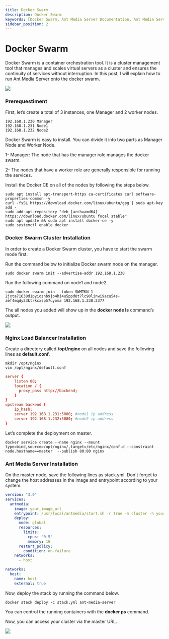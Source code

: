```yaml
---
title: Docker Swarm 
description: Docker Swarm
keywords: [Docker Swarm, Ant Media Server Documentation, Ant Media Server Tutorials]
sidebar_position: 2
---
```


# Docker Swarm

Docker Swarm is a container orchestration tool. It is a cluster management tool that manages and scales virtual servers as a cluster and ensures the continuity of services without interruption. In this post, I will explain how to run Ant Media Server onto the docker swarm.

![](@site/static/img/image-1648753338859.png)

### Prerequestiment

First, let’s create a total of 3 instances, one Manager and 2 worker nodes.

```shell
192.168.1.230 Manager
192.168.1.231 Node1
192.168.1.232 Node2
```

Docker Swarm is easy to install. You can divide it into two parts as Manager Node and Worker Node.

1- Manager: The node that has the manager role manages the docker swarm.

2- The nodes that have a worker role are generally responsible for running the services.

Install the Docker CE on all of the nodes by following the steps below.

```shell
sudo apt install apt-transport-https ca-certificates curl software-properties-common -y
curl -fsSL https://download.docker.com/linux/ubuntu/gpg | sudo apt-key add -
sudo add-apt-repository "deb [arch=amd64] https://download.docker.com/linux/ubuntu focal stable"
sudo apt update && sudo apt install docker-ce -y
sudo systemctl enable docker
``` 

### Docker Swarm Cluster Installation

In order to create a Docker Swarm cluster, you have to start the swarm mode first.

Run the command below to initialize Docker swarm node on the manager.

```shell
sudo docker swarm init --advertise-addr 192.168.1.230
```

Run the following command on node1 and node2.

```shell
sudo docker swarm join --token SWMTKN-1-2jxta71638d1pyioznb9jo4hi4u5ppd8t7lc90linwi9acu54s-aef4mqdy23ktrkcxsp57uyoma 192.168.1.230:2377
```

The all nodes you added will show up in the **docker node ls** command’s output.

![](@site/static/img/image-1648753377587.png)

### Nginx Load Balancer Installation

Create a directory called **/opt/nginx** on all nodes and save the following lines as **default.conf.**

```shell
mkdir /opt/nginx
vim /opt/nginx/default.conf
```
```conf
server {
    listen 80;
    location / {
      proxy_pass http://backend;
    }
}
upstream backend {
    ip_hash;
    server 192.168.1.231:5080; #node1 ip address
    server 192.168.1.232:5080; #node2 ip address
}
```  

Let’s complete the deployment on master.

```shell
docker service create --name nginx --mount type=bind,source=/opt/nginx/,target=/etc/nginx/conf.d --constraint node.hostname==master  --publish 80:80 nginx
```

### Ant Media Server Installation

On the master node, save the following lines as stack.yml. Don't forget to change the host addresses in the image and entrypoint according to your system.

```yaml
version: "3.9"
services:
  antmedia:
    image: your_image_url
    entrypoint: /usr/local/antmedia/start.sh -r true -m cluster -h your_mongo_db_address
    deploy:
      mode: global
      resources:
        limits:
          cpus: "0.5"
          memory: 1G
      restart_policy:
        condition: on-failure
    networks:
      - host

networks:
  host:
    name: host
    external: true
``` 

Now, deploy the stack by running the command below.

```shell
docker stack deploy -c stack.yml ant-media-server
```   

You can control the running containers with the **docker ps** command.

Now, you can access your cluster via the master URL.

![](@site/static/img/image-1648753399871.png)
